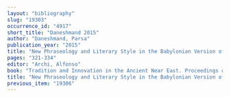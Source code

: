 ```yaml
---
layout: "bibliography"
slug: "19303"
occurrence_id: "4917"
short_title: "Daneshmand 2015"
author: "Daneshmand, Parsa"
publication_year: "2015"
title: "New Phraseology and Literary Style in the Babylonian Version of the Achaemenid Inscriptions"
pages: "321-334"
editor: "Archi, Alfonso"
book: "Tradition and Innovation in the Ancient Near East. Proceedings of the 57th Rencontre Assyriologique Internationale at Rome 4–8 July 2011 (Winona Lake)"
title: "New Phraseology and Literary Style in the Babylonian Version of the Achaemenid Inscriptions"
previous_item: "19306"
---
```

